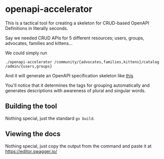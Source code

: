 # openapi-accelerator

This is a tactical tool for creating a skeleton for CRUD-based OpenAPI Definitions in literally seconds.

Say we needed CRUD APIs for 5 different resources; users, groups, advocates, families and kittens...

We could simply run 

```
./openapi-accelerator /community/{advocates,families,kittens}/catalog /admin/{users,groups} 
```

And it will generate an OpenAPI specification skeleton like [this](sample-output.yml)

You'll notice that it determines the tags for grouping automatically and generates descriptions with awareness of plural and singular words.

## Building the tool

Nothing special, just the standard `go build`.

## Viewing the docs

Nothing special, just copy the output from the command and paste it at https://editor.swagger.io/



